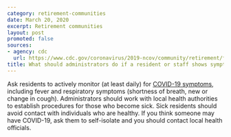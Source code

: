 ```yaml
---
category: retirement-communities
date: March 20, 2020
excerpt: Retirement communities
layout: post
promoted: false
sources:
- agency: cdc
  url: https://www.cdc.gov/coronavirus/2019-ncov/community/retirement/faq.html
title: What should administrators do if a resident or staff shows symptoms of COVID-19?
---
```


Ask residents to actively monitor (at least daily) for [COVID-19 symptoms](https://www.cdc.gov/coronavirus/2019-ncov/about/symptoms.html), including fever and respiratory symptoms (shortness of breath, new or change in cough). Administrators should work with local health authorities to establish procedures for those who become sick. Sick residents should avoid contact with individuals who are healthy. If you think someone may have COVID-19, ask them to self-isolate and you should contact local health officials.
